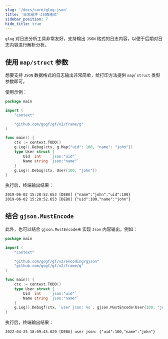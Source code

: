 ```yaml
---
slug: '/docs/core/glog-json'
title: '日志组件-JSON格式'
sidebar_position: 7
hide_title: true
---
```


`glog` 对日志分析工具非常友好，支持输出 `JSON` 格式的日志内容，以便于后期对日志内容进行解析分析。

## 使用 `map/struct` 参数

想要支持 `JSON` 数据格式的日志输出非常简单，给打印方法提供 `map`/ `struct` 类型参数即可。

使用示例：

```go
package main

import (
    "context"

    "github.com/gogf/gf/v2/frame/g"
)

func main() {
    ctx := context.TODO()
    g.Log().Debug(ctx, g.Map{"uid": 100, "name": "john"})
    type User struct {
        Uid  int    `json:"uid"`
        Name string `json:"name"`
    }
    g.Log().Debug(ctx, User{100, "john"})
}
```

执行后，终端输出结果：

```html
2019-06-02 15:28:52.653 [DEBU] {"name":"john","uid":100}
2019-06-02 15:28:52.653 [DEBU] {"uid":100,"name":"john"}
```

## 结合 `gjson.MustEncode`

此外，也可以结合 `gjson.MustEncode来` 实现 `Json` 内容输出，例如：

```go
package main

import (
    "context"

    "github.com/gogf/gf/v2/encoding/gjson"
    "github.com/gogf/gf/v2/frame/g"
)

func main() {
    ctx := context.TODO()
    type User struct {
        Uid  int    `json:"uid"`
        Name string `json:"name"`
    }
    g.Log().Debugf(ctx, `user json: %s`, gjson.MustEncode(User{100, "john"}))
}
```

执行后，终端输出结果：

```html
2022-04-25 18:09:45.029 [DEBU] user json: {"uid":100,"name":"john"}
```